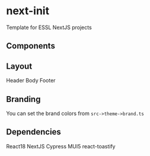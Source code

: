 # next-init

Template for ESSL NextJS projects

## Components

## Layout

Header
Body
Footer

## Branding

You can set the brand colors from `src->theme->brand.ts`

## Dependencies

React18
NextJS
Cypress
MUI5
react-toastify
